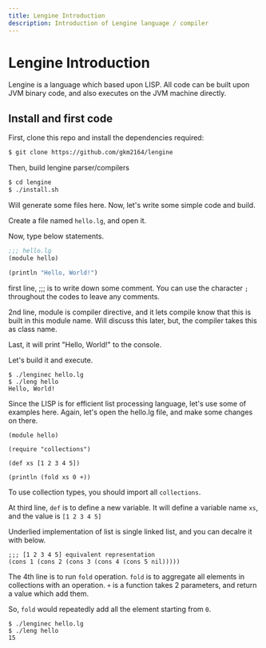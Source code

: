 ```yaml
---
title: Lengine Introduction
description: Introduction of Lengine language / compiler
---
```


# Lengine Introduction

Lengine is a language which based upon LISP. All code can be built upon JVM binary code, and also executes on the JVM machine directly.

## Install and first code

First, clone this repo and install the dependencies required:

```bash
$ git clone https://github.com/gkm2164/lengine
```

Then, build lengine parser/compilers

```bash
$ cd lengine
$ ./install.sh
```

Will generate some files here. Now, let's write some simple code and build.

Create a file named `hello.lg`, and open it.

Now, type below statements.

```lisp
;;; hello.lg
(module hello)

(println "Hello, World!")
```

first line, ;;; is to write down some comment. You can use the character `;` throughout the codes to leave any comments.

2nd line, module is compiler directive, and it lets compile know that this is built in this module name. Will discuss this later, but, the compiler takes this as class name.

Last, it will print "Hello, World!" to the console.

Let's build it and execute.

```
$ ./lenginec hello.lg
$ ./leng hello
Hello, World!
```

Since the LISP is for efficient list processing language, let's use some of examples here. Again, let's open the hello.lg file, and make some changes on there.

```
(module hello)

(require "collections")

(def xs [1 2 3 4 5])

(println (fold xs 0 +))
```

To use collection types, you should import all `collections`.

At third line, `def` is to define a new variable.
It will define a variable name `xs`, and the value is `[1 2 3 4 5]`

Underlied implementation of list is single linked list, and you can decalre it with below.

```
;;; [1 2 3 4 5] equivalent representation
(cons 1 (cons 2 (cons 3 (cons 4 (cons 5 nil)))))
```

The 4th line is to run `fold` operation. `fold` is to aggregate all elements in collections with an operation. `+` is a function takes 2 parameters, and return a value which add them.

So, `fold` would repeatedly add all the element starting from `0`.

```
$ ./lenginec hello.lg
$ ./leng hello
15
```
